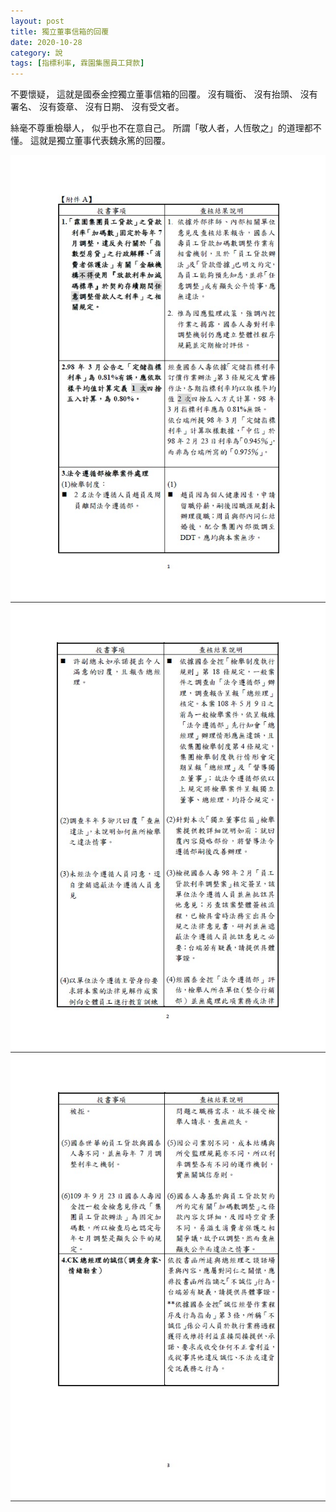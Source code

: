 ```yaml
---
layout: post
title: 獨立董事信箱的回覆
date: 2020-10-28
category: 說
tags: [指標利率, 霖園集團員工貸款]
---
```


不要懷疑，
這就是國泰金控獨立董事信箱的回覆。
沒有職銜、
沒有抬頭、
沒有署名、
沒有簽章、
沒有日期、
沒有受文者。

絲毫不尊重檢舉人，
似乎也不在意自己。
所謂「敬人者，人恆敬之」的道理都不懂。
這就是獨立董事代表魏永篤的回覆。


<img src="../assets/img/2020/idr1.jpg" style="width:650px"/>
<img src="../assets/img/2020/idr2.jpg" style="width:650px"/>
<img src="../assets/img/2020/idr3.jpg" style="width:650px"/>

